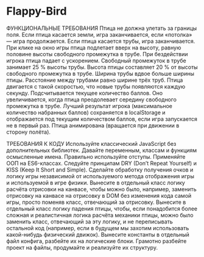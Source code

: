 # Flappy-Bird
ФУНКЦИОНАЛЬНЫЕ ТРЕБОВАНИЯ
Птица не должна улетать за границы поля. Если птица касается земли, игра заканчивается, если «потолка» — игра продолжается.
Если птица касается трубы, игра заканчивается.
При клике на окно игры птица подлетает вверх на высоту, равную половине высоты свободного промежутка в трубе.
При бездействии игрока птица падает с ускорением.
Свободный промежуток в трубе занимает 25 % высоты трубы.
Высота птицы составляет 20 % от высоты свободного промежутка в трубе.
Ширина трубы вдвое больше ширины птицы.
Расстояние между трубами равно ширине трёх труб.
Птица двигается с такой скоростью, что новые трубы появляются каждую секунду.
Подсчитывается текущее количество баллов. Оно увеличивается, когда птица преодолевает середину свободного промежутка в трубе.
Лучший результат игрока (максимальное количество набранных баллов) сохраняется в localStorage и отображается под текущим количеством баллов, если игра запускается не в первый раз.
Птица анимирована (вращается при движении в сторону полёта).

ТРЕБОВАНИЯ К КОДУ
Используйте классический JavaScript без дополнительных библиотек.
Давайте переменным, классам и функциям осмысленные имена.
Правильно используйте отступы.
Применяйте ООП на ES6-классах.
Следуйте принципам DRY (Don’t Repeat Yourself) и KISS (Keep It Short and Simple).
Сделайте обработку получения очков и логику игры независимой от используемого метода отображения игры и используемой в игре физики.
Вынесите в отдельный класс логику расчёта отрисовки на канвасе, чтобы можно было, например, заменить отрисовку на канвасе на отрисовку в DOM без изменения кода самой игры, просто поменяв класс, отвечающий за отрисовку.
Вынесите в отдельный класс логику падения птицы, чтобы, если понадобится более сложная и реалистичная логика расчёта механики птицы, можно было заменить класс, отвечающий за эту логику, и не переписывать остальной код (например, если в будущем мы захотим использовать какой-нибудь физический движок). 
Вынесите константы в отдельный файл конфига, разбейте их на логические блоки.
Грамотно разбейте проект на файлы, продумайте и реализуйте их структуру.

